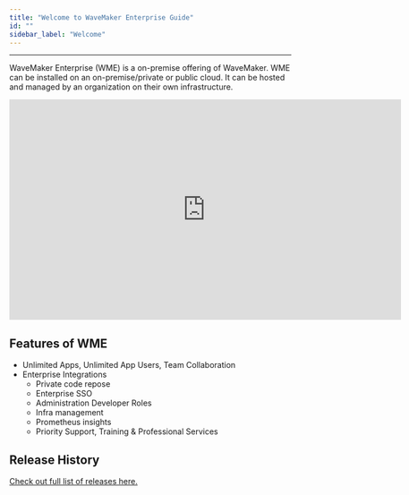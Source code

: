 ```yaml
---
title: "Welcome to WaveMaker Enterprise Guide"
id: ""
sidebar_label: "Welcome"
---
```

---

WaveMaker Enterprise (WME) is a on-premise offering of WaveMaker. WME can be installed on an on-premise/private or public cloud. It can be hosted and managed by an organization on their own infrastructure.

<iframe width="700" height="394" src="https://www.youtube.com/embed/Fhie1OW8SOY?rel=0" frameborder="0" allow="accelerometer; autoplay; encrypted-media" allowfullscreen></iframe>

## Features of WME

- Unlimited Apps, Unlimited App Users, Team Collaboration
- Enterprise Integrations
  - Private code repose
  - Enterprise SSO
  - Administration Developer Roles
  - Infra management
  - Prometheus insights
  - Priority Support, Training & Professional Services

## Release History

[Check out full list of releases here.](/learn/wavemaker-release-notes#current-release-details)
